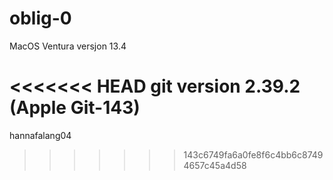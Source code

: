 # oblig-0

MacOS Ventura versjon 13.4

<<<<<<< HEAD
git version 2.39.2 (Apple Git-143)
=======
hannafalang04
>>>>>>> 143c6749fa6a0fe8f6c4bb6c87494657c45a4d58
